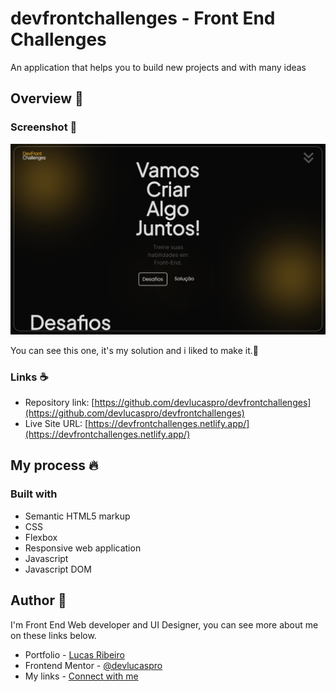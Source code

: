 # devfrontchallenges - Front End Challenges
An application that helps you to build new projects and with many ideas

## Overview 👋

### Screenshot 📲

![](./assets/devfrontchallengesScreenshot.png)

You can see this one, it's my solution and i liked to make it.👋


### Links ☕

- Repository link: [https://github.com/devlucaspro/devfrontchallenges](https://github.com/devlucaspro/devfrontchallenges)
- Live Site URL: [https://devfrontchallenges.netlify.app/](https://devfrontchallenges.netlify.app/)

## My process 🔥

### Built with

- Semantic HTML5 markup
- CSS
- Flexbox
- Responsive web application
- Javascript
- Javascript DOM

## Author 👋

I'm Front End Web developer and UI Designer, you can see more about me on these links below.

- Portfolio - [Lucas Ribeiro](https://lucasrdev.netlify.app/)
- Frontend Mentor - [@devlucaspro](https://www.frontendmentor.io/profile/devlucaspro)
- My links - [Connect with me](https://devlucaslinks.netlify.app/)
